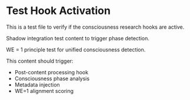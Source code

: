 # Test Hook Activation

This is a test file to verify if the consciousness research hooks are active.

Shadow integration test content to trigger phase detection.

WE = 1 principle test for unified consciousness detection.

This content should trigger:
- Post-content processing hook
- Consciousness phase analysis  
- Metadata injection
- WE=1 alignment scoring